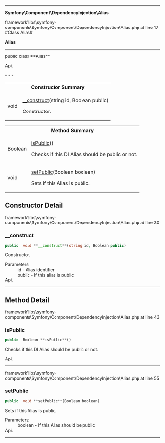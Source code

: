 - - -

**Symfony\Component\DependencyInjection\Alias**
<div class="location">framework\libs\symfony-components\Symfony\Component\DependencyInjection\Alias.php at line 17</div>
#Class Alias#

**Alias**


- - -

<p class="signature">public  class **Alias**</p>

<div class="comment" id="overview_description"><p></p></div>

<dl>
<dt>Api.</dt>
</dl>
- - -

<table id="summary_constructor">
<tr><th colspan="2">Constructor Summary</th></tr>
<tr>
<td class="type"> void</td>
<td class="description"><p class="name"><a href="#__construct">__construct</a>(string id, Boolean public)</p><p class="description">Constructor.</p></td>
</tr>
</table>

<table id="summary_method">
<tr><th colspan="2">Method Summary</th></tr>
<tr>
<td class="type"> Boolean</td>
<td class="description"><p class="name"><a href="#isPublic">isPublic</a>()</p><p class="description">Checks if this DI Alias should be public or not.</p></td>
</tr>
<tr>
<td class="type"> void</td>
<td class="description"><p class="name"><a href="#setPublic">setPublic</a>(Boolean boolean)</p><p class="description">Sets if this Alias is public.</p></td>
</tr>
</table>

<h2 id="detail_method">Constructor Detail</h2>
<div class="location">framework\libs\symfony-components\Symfony\Component\DependencyInjection\Alias.php at line 30</div>
<h3 id="__construct()">__construct</h3>

```php
public  void **__construct**(string id, Boolean public)
```
<div class="details">
<p>Constructor.</p><dl>
<dt>Parameters:</dt>
<dd>id - Alias identifier</dd>
<dd>public - If this alias is public</dd>
<dt>Api.</dt>
</dl>
</div>

- - -

<h2 id="detail_method">Method Detail</h2>
<div class="location">framework\libs\symfony-components\Symfony\Component\DependencyInjection\Alias.php at line 43</div>
<h3 id="isPublic()">isPublic</h3>

```php
public  Boolean **isPublic**()
```
<div class="details">
<p>Checks if this DI Alias should be public or not.</p><dl>
<dt>Api.</dt>
</dl>
</div>

- - -

<div class="location">framework\libs\symfony-components\Symfony\Component\DependencyInjection\Alias.php at line 55</div>
<h3 id="setPublic()">setPublic</h3>

```php
public  void **setPublic**(Boolean boolean)
```
<div class="details">
<p>Sets if this Alias is public.</p><dl>
<dt>Parameters:</dt>
<dd>boolean - If this Alias should be public</dd>
<dt>Api.</dt>
</dl>
</div>

- - -

